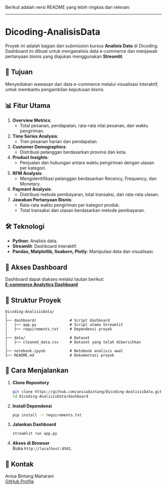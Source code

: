 Berikut adalah versi README yang lebih ringkas dan relevan:

---

# Dicoding-AnalisisData

Proyek ini adalah bagian dari submission kursus **Analisis Data** di Dicoding. Dashboard ini dibuat untuk menganalisis data e-commerce dan menjawab pertanyaan bisnis yang diajukan menggunakan **Streamlit**.

## 🎯 **Tujuan**
Menyediakan wawasan dari data e-commerce melalui visualisasi interaktif, untuk membantu pengambilan keputusan bisnis.

## 📊 **Fitur Utama**
1. **Overview Metrics**: 
   - Total pesanan, pendapatan, rata-rata nilai pesanan, dan waktu pengiriman.
2. **Time Series Analysis**: 
   - Tren pesanan harian dan pendapatan.
3. **Customer Demographics**: 
   - Distribusi pelanggan berdasarkan provinsi dan kota.
4. **Product Insights**: 
   - Penjualan dan hubungan antara waktu pengiriman dengan ulasan per kategori.
5. **RFM Analysis**: 
   - Mengidentifikasi pelanggan berdasarkan Recency, Frequency, dan Monetary.
6. **Payment Analysis**:
   - Distribusi metode pembayaran, total transaksi, dan rata-rata ulasan.
7. **Jawaban Pertanyaan Bisnis**:
   - Rata-rata waktu pengiriman per kategori produk.
   - Total transaksi dan ulasan berdasarkan metode pembayaran.

## 🛠️ **Teknologi**
- **Python**: Analisis data.
- **Streamlit**: Dashboard interaktif.
- **Pandas, Matplotlib, Seaborn, Plotly**: Manipulasi data dan visualisasi.

## 🔗 **Akses Dashboard**
Dashboard dapat diakses melalui tautan berikut:  
[**E-commerce Analytics Dashboard**](https://anisabintang-dicoding-submission-andat.streamlit.app/)

## 📂 **Struktur Proyek**
```
Dicoding-AnalisisData/
│
├── dashboard/               # Script dashboard
│   ├── app.py               # Script utama Streamlit
│   ├── requirements.txt     # Dependensi proyek
│
├── data/                    # Dataset
│   ├── cleaned_data.csv     # Dataset yang telah dibersihkan
│
├── notebook.ipynb           # Notebook analisis awal
├── README.md                # Dokumentasi proyek
```

## 📝 **Cara Menjalankan**
1. **Clone Repository**
   ```bash
   git clone https://github.com/anisabintang/Dicoding-AnalisisData.git
   cd Dicoding-AnalisisData/dashboard
   ```

2. **Install Dependensi**
   ```bash
   pip install -r requirements.txt
   ```

3. **Jalankan Dashboard**
   ```bash
   streamlit run app.py
   ```

4. **Akses di Browser**  
   Buka `http://localhost:8501`.

## 📧 **Kontak**
Anisa Bintang Maharani  
[GitHub Profile](https://github.com/anisabintang)

